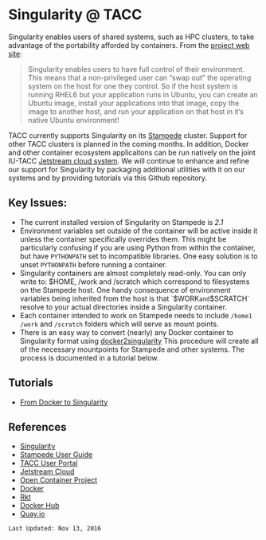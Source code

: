 Singularity @ TACC
==================

Singularity enables users of shared systems, such as HPC clusters, to take advantage of the portability afforded by containers. From the [project web site](http://singularity.lbl.gov/):

> Singularity enables users to have full control of their environment. This means that a non-privileged user can “swap out” the operating system on the host for one they control. So if the host system is running RHEL6 but your application runs in Ubuntu, you can create an Ubuntu image, install your applications into that image, copy the image to another host, and run your application on that host in it’s native Ubuntu environment!

TACC currently supports Singularity on its [Stampede](https://portal.tacc.utexas.edu/user-guides/stampede) cluster. Support for other TACC clusters is planned in the coming months. In addition, Docker and other container ecosystem applicaitons can be run natively on the joint IU-TACC [Jetstream cloud system](http://www.jetstream-cloud.org/). We will continue to enhance and refine our support for Singularity by packaging additional utilities with it on our systems and by providing tutorials via this Github repository.

Key Issues:
-----------

* The current installed version of Singularity on Stampede is *2.1*
* Environment variables set outside of the container will be active inside it unless the container specifically overrides them. This might be particularly confusing if you are using Python from within the container, but have `PYTHONPATH` set to incompatible libraries. One easy solution is to unset `PYTHONPATH` before running a container.
* Singularity containers are almost completely read-only. You can only write to: $HOME, /work and /scratch which correspond to filesystems on the Stampede host. One handy consequence of environment variables being inherited from the host is that `$WORK` and `$SCRATCH` resolve to your actual directories inside a Singularity container.
* Each container intended to work on Stampede needs to include `/home1` `/work` and `/scratch` folders which will serve as mount points.
* There is an easy way to convert (nearly) any Docker container to Singularity format using [docker2singularity](https://github.com/singularityware/docker2singularity) This procedure will create all of the necessary mountpoints for Stampede and other systems. The process is documented in a tutorial below.

Tutorials
---------

* [From Docker to Singularity](docs/from-docker-to-singularity.md)

References
----------
* [Singularity](http://singularity.lbl.gov/)
* [Stampede User Guide](https://portal.tacc.utexas.edu/user-guides/stampede)
* [TACC User Portal](https://portal.tacc.utexas.edu/)
* [Jetstream Cloud](http://www.jetstream-cloud.org/)
* [Open Container Project](https://runc.io/)
* [Docker](https://www.docker.com/)
* [Rkt](https://coreos.com/rkt/)
* [Docker Hub](https://hub.docker.com/)
* [Quay.io](https://quay.io/)

`Last Updated: Nov 13, 2016`
